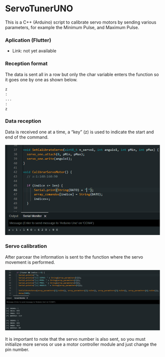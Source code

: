 # ServoTunerUNO
This is a C++ (Arduino) script to calibrate servo motors by sending various parameters, for example the Minimum Pulse, and Maximum Pulse.

### Aplication (Flutter)
- Link: not yet available

### Reception format
The data is sent all in a row but only the char variable enters the function so it goes one by one as shown below.
```
z
:
...
:
z
```

### Data reception
Data is received one at a time, a “key” (z) is used to indicate the start and end of the command.
<br><br>
<img src="https://github.com/JsonSecurity/Images/blob/main/all/Servo%20Tuner%20Arduino.png" width="900" >

### Servo calibration
After parcear the information is sent to the function where the servo movement is performed.<br><br>
<img src="https://github.com/JsonSecurity/Images/blob/main/all/Servo%20Tuner%20Arduino%202.png" width="900" >
<br><br>
It is important to note that the servo number is also sent, so you must initialize more servos or use a motor controller module and just change the pin number.
